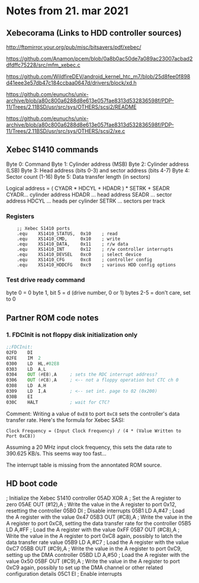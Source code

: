 # Notes from 21. mar 2021

## Xebecorama (Links to HDD controller sources) 

http://ftpmirror.your.org/pub/misc/bitsavers/pdf/xebec/

https://github.com/Anamon/pcem/blob/0a8b0ac50de7a089ac23007acbad2dfdffc75228/src/mfm_xebec.c

https://github.com/WildfireDEV/android_kernel_htc_m7/blob/25d8fee0f898d41eee3e57db47c184ccbaa0647d/drivers/block/xd.h

https://github.com/eunuchs/unix-archive/blob/a80c800a6288d8e613e057fae8313d532836598f/PDP-11/Trees/2.11BSD/usr/src/sys/OTHERS/scsi2/README

https://github.com/eunuchs/unix-archive/blob/a80c800a6288d8e613e057fae8313d532836598f/PDP-11/Trees/2.11BSD/usr/src/sys/OTHERS/scsi2/xe.c

## Xebec S1410 commands

Byte 0: Command
Byte 1: Cylinder address (MSB)
Byte 2: Cylinder address (LSB)
Byte 3: Head address (bits 0-3) and sector address (bits 4-7)
Byte 4: Sector count (1-16)
Byte 5: Data transfer length (in sectors)

Logical address =
( CYADR * HDCYL + HDADR ) * SETRK + SEADR
CYADR... cylinder address
HDADR ... head address
SEADR ... sector address
HDCYL ... heads per cylinder
SETRK ... sectors per track

### Registers

        ;; Xebec S1410 ports
        .equ    XS1410_STATUS,  0x10    ; read
        .equ    XS1410_CMD,     0x10    ; write
        .equ    XS1410_DATA,    0x11    ; r/w data 
        .equ    XS1410_INT      0x12    ; r/w controller interrupts
        .equ    XS1410_DEVSEL   0xc0    ; select device
        .equ    XS1410_CFG      0xc8    ; controller config
        .equ    XS1410_HDDCFG   0xc9    ; various HDD config options


### Test drive ready command
byte 0 = 0
byte 1, bit 5 = d (drive number, 0 or 1)
bytes 2-5 = don't care, set to 0


## Partner ROM code notes

### 1. FDCInit is not floppy disk initialization only

~~~asm
;;FDCInit:
02FD	DI
02FE	IM	2
0300	LD	HL,#02E8
0303	LD	A,L
0304	OUT	(#E8),A     ; sets the RDC interrupt address?
0306	OUT	(#C8),A     ; <-- not a floppy operation but CTC ch 0
0308	LD	A,H
0309	LD	I,A         ; <-- set int. page to 02 (0x200) 
030B	EI              
030C	HALT            ; wait for CTC?
~~~
Comment: Writing a value of `0xE8` to port `0xC8` sets the controller's data transfer rate. Here's the formula for Xebec SASI: 

`Clock Frequency = (Input Clock Frequency) / (4 * (Value Written to Port 0xC8))`

Assuming a 20 MHz input clock frequency, this sets the data rate to 390.625 KB/s. This seems way too fast...

The interrupt table is missing from the annontated ROM source.


## HD boot code

; Initialize the Xebec S1410 controller
05AD  XOR A              ; Set the A register to zero
05AE  OUT (#12),A        ; Write the value in the A register to port 0x12, resetting the controller
05B0  DI                 ; Disable interrupts
05B1  LD A,#47           ; Load the A register with the value 0x47
05B3  OUT (#C8),A       ; Write the value in the A register to port 0xC8, setting the data transfer rate for the controller
05B5  LD A,#FF           ; Load the A register with the value 0xFF
05B7  OUT (#C8),A       ; Write the value in the A register to port 0xC8 again, possibly to latch the data transfer rate value
05B9  LD A,#C7           ; Load the A register with the value 0xC7
05BB  OUT (#C9),A       ; Write the value in the A register to port 0xC9, setting up the DMA controller
05BD  LD A,#50           ; Load the A register with the value 0x50
05BF  OUT (#C9),A       ; Write the value in the A register to port 0xC9 again, possibly to set up the DMA channel or other related configuration details
05C1  EI                 ; Enable interrupts